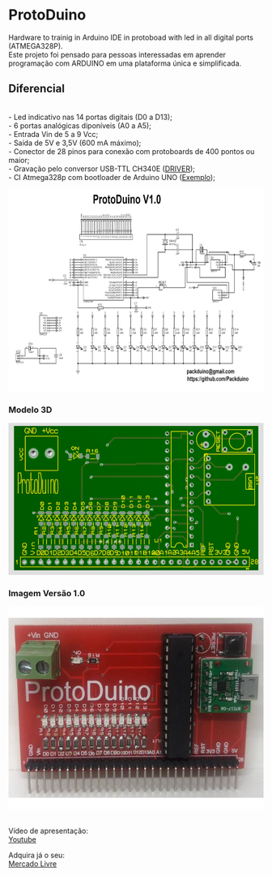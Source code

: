 # ProtoDuino

Hardware to trainig in Arduino IDE in protoboad with led in all digital ports (ATMEGA328P).
<br>
Este projeto foi pensado para pessoas interessadas em aprender programação com ARDUINO em uma plataforma única e simplificada.
<p>

<h2> Diferencial </h2>
<br> - Led indicativo nas 14 portas digitais (D0 a D13);
<br> - 6 portas analógicas diponíveis (A0 a A5);
<br> - Entrada Vin de 5 a 9 Vcc;
<br> - Saída de 5V e 3,5V (600 mA máximo);
<br> - Conector de 28 pinos para conexão com protoboards de 400 pontos ou maior;
<br> - Gravação pelo conversor USB-TTL CH340E (<a href="https://sparks.gogo.co.nz/ch340.html">DRIVER</a>);
<br> - CI Atmega328p com bootloader de Arduino UNO (<a href="https://www.arduinoecia.com.br/gravando-bootloader-no-atmega328-com-arduino/">Exemplo</a>);
<p>
<img src="https://github.com/Packduino/ProtoDuino/blob/master/esquematico.jpg?raw=true" alt="Esquemático" width=600 height=400>
  <br><h3> Modelo 3D </h3>
  
   <img src="https://github.com/Packduino/ProtoDuino/blob/master/top_pcb_clean.jpg" alt="Modelo 3D" width="600" height="300">
   <br><h3> Imagem Versão 1.0 </h3>
  
   <img src="https://github.com/Packduino/ProtoDuino/blob/master/protoduino_frontML.jpg" alt="Modelo 3D" width="600" height="400">
   
  
  <br>  Vídeo de apresentação:<br>
    <a href="https://www.youtube.com/watch?v=MrcQVE6RkJA">Youtube</a>
  <p> Adquira já o seu:<br>
    <a href="https://produto.mercadolivre.com.br/MLB-1649145548-protoduino-arduino-uno-kit-maker-automaco-nano-mega-_JM">Mercado Livre</a>
    
